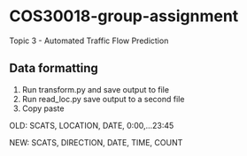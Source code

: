 # COS30018-group-assignment
Topic 3 - Automated Traffic Flow Prediction

## Data formatting
1) Run transform.py and save output to file
2) Run read_loc.py save output to a second file
3) Copy paste 

OLD:
SCATS, LOCATION, DATE, 0:00,...23:45

NEW:
SCATS, DIRECTION, DATE, TIME, COUNT
